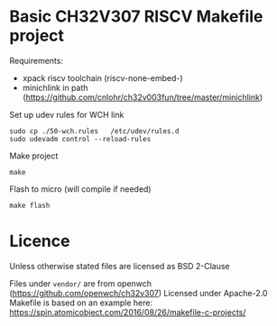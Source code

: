 # Basic CH32V307 RISCV Makefile project

Requirements:
 - xpack riscv toolchain (riscv-none-embed-)
 - minichlink in path (https://github.com/cnlohr/ch32v003fun/tree/master/minichlink)

Set up udev rules for WCH link
```
sudo cp ./50-wch.rules   /etc/udev/rules.d  
sudo udevadm control --reload-rules
```

Make project
```
make
```

Flash to micro (will compile if needed)
```
make flash
```

# Licence

Unless otherwise stated files are licensed as BSD 2-Clause

Files under `vendor/` are from openwch (https://github.com/openwch/ch32v307) Licensed under Apache-2.0
Makefile is based on an example here: https://spin.atomicobject.com/2016/08/26/makefile-c-projects/
